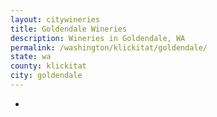 ```yaml
---
layout: citywineries
title: Goldendale Wineries
description: Wineries in Goldendale, WA
permalink: /washington/klickitat/goldendale/
state: wa
county: klickitat
city: goldendale
---
```

-
